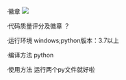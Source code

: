 ·徽章  ![](https://img.shields.io/badge/language-python-green)

·代码质量评分及徽章  ？

·运行环境 windows;python版本：3.7以上

·编译方法 python

·使用方法 运行两个py文件就好啦
